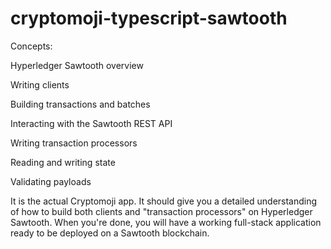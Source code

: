 # cryptomoji-typescript-sawtooth

Concepts:

Hyperledger Sawtooth overview 

Writing clients

Building transactions and batches

Interacting with the Sawtooth REST API

Writing transaction processors

Reading and writing state

Validating payloads

It is the actual Cryptomoji app. It should give you a detailed understanding of how to build both clients and "transaction processors" on Hyperledger Sawtooth. When you're done, you will have a working full-stack application ready to be deployed on a Sawtooth blockchain.
